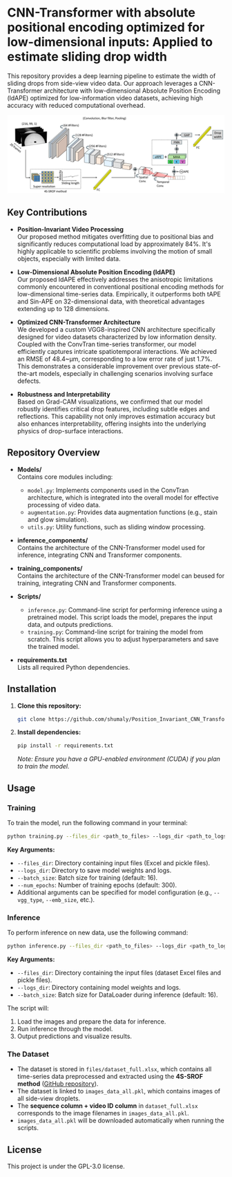 
# CNN-Transformer with absolute positional encoding optimized for low-dimensional inputs: Applied to estimate sliding drop width

This repository provides a deep learning pipeline to estimate the width of sliding drops from side-view video data. Our approach leverages a CNN-Transformer architecture with low-dimensional Absolute Position Encoding (ldAPE) optimized for low-information video datasets, achieving high accuracy with reduced computational overhead.


![Deep Learning Model Architecture](https://raw.githubusercontent.com/shumaly/Position_Invariant_CNN_Transformer/main/Model%20Structure.png) 

## Key Contributions

- **Position-Invariant Video Processing**  
  Our proposed method mitigates overfitting due to positional bias and significantly reduces computational load by approximately 84%. It's highly applicable to scientific problems involving the motion of small objects, especially with limited data.

- **Low-Dimensional Absolute Position Encoding (ldAPE)**  
    Our proposed ldAPE effectively addresses the anisotropic limitations commonly encountered in conventional positional encoding methods for low-dimensional time-series data. Empirically, it outperforms both tAPE and Sin-APE on 32-dimensional data, with theoretical advantages extending up to 128 dimensions.

- **Optimized CNN-Transformer Architecture**  
  We developed a custom VGG8-inspired CNN architecture specifically designed for video datasets characterized by low information density. Coupled with the ConvTran time-series transformer, our model efficiently captures intricate spatiotemporal interactions. We achieved an RMSE of 48.4~µm, corresponding to a low error rate of just 1.7\%. This demonstrates a considerable improvement over previous state-of-the-art models, especially in challenging scenarios involving surface defects.

- **Robustness and Interpretability**  
     Based on Grad-CAM visualizations, we confirmed that our model robustly identifies critical drop features, including subtle edges and reflections. This capability not only improves estimation accuracy but also enhances interpretability, offering insights into the underlying physics of drop-surface interactions.

## Repository Overview

- **Models/**  
  Contains core modules including:
  - `model.py`: Implements components used in the ConvTran architecture, which is integrated into the overall model for effective processing of video data.
  - `augmentation.py`: Provides data augmentation functions (e.g., stain and glow simulation).
  - `utils.py`: Utility functions, such as sliding window processing.

- **inference_components/**  
  Contains the architecture of the CNN-Transformer model used for inference, integrating CNN and Transformer components.

- **training_components/**  
  Contains the architecture of the CNN-Transformer model can beused for training, integrating CNN and Transformer components.

- **Scripts/**  
  - `inference.py`: Command-line script for performing inference using a pretrained model. This script loads the model, prepares the input data, and outputs predictions.
  - `training.py`: Command-line script for training the model from scratch. This script allows you to adjust hyperparameters and save the trained model.

- **requirements.txt**  
  Lists all required Python dependencies.

## Installation

1. **Clone this repository:**
   ```bash
   git clone https://github.com/shumaly/Position_Invariant_CNN_Transformer
   ```
2. **Install dependencies:**
   ```bash
   pip install -r requirements.txt
   ```
   *Note: Ensure you have a GPU-enabled environment (CUDA) if you plan to train the model.*

## Usage

### Training
To train the model, run the following command in your terminal:

```bash
python training.py --files_dir <path_to_files> --logs_dir <path_to_logs> --batch_size <batch_size> --num_epochs <num_epochs>
```

**Key Arguments:**
- `--files_dir`: Directory containing input files (Excel and pickle files).
- `--logs_dir`: Directory to save model weights and logs.
- `--batch_size`: Batch size for training (default: 16).
- `--num_epochs`: Number of training epochs (default: 300).
- Additional arguments can be specified for model configuration (e.g., `--vgg_type`, `--emb_size`, etc.).

### Inference
To perform inference on new data, use the following command:

```bash
python inference.py --files_dir <path_to_files> --logs_dir <path_to_logs> --batch_size <batch_size>
```

**Key Arguments:**
- `--files_dir`: Directory containing the input files (dataset Excel files and pickle files).
- `--logs_dir`: Directory containing model weights and logs.
- `--batch_size`: Batch size for DataLoader during inference (default: 16).

The script will:
1. Load the images and prepare the data for inference.
2. Run inference through the model.
3. Output predictions and visualize results.

### The Dataset
- The dataset is stored in `files/dataset_full.xlsx`, which contains all time-series data preprocessed and extracted using the **4S-SROF method** ([GitHub repository](https://github.com/AK-Berger/4S-SROF)).
- The dataset is linked to `images_data_all.pkl`, which contains images of all side-view droplets.
- The **sequence column + video ID column** in `dataset_full.xlsx` corresponds to the image filenames in `images_data_all.pkl`.
- `images_data_all.pkl` will be downloaded automatically when running the scripts.

## License

This project is under the GPL-3.0 license.

